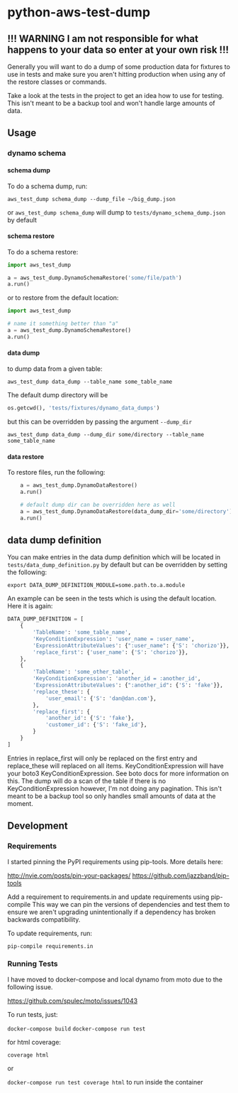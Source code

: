 # python-aws-test-dump

## !!! WARNING I am not responsible for what happens to your data so enter at your own risk !!!

Generally you will want to do a dump of some production data for fixtures to use in tests and make sure you aren't hitting production when using any of the restore classes or commands.

Take a look at the tests in the project to get an idea how to use for testing.  This isn't meant to be a backup tool and won't handle large amounts of data.

## Usage

### dynamo schema

#### schema dump

To do a schema dump, run:

`aws_test_dump schema_dump --dump_file ~/big_dump.json`

or `aws_test_dump schema_dump` will dump to `tests/dynamo_schema_dump.json` by default

#### schema restore

To do a schema restore:

```python
import aws_test_dump

a = aws_test_dump.DynamoSchemaRestore('some/file/path')
a.run()
```

or to restore from the default location:

```python
import aws_test_dump

# name it something better than "a"
a = aws_test_dump.DynamoSchemaRestore()
a.run()
```
#### data dump

to dump data from a given table:

`aws_test_dump data_dump --table_name some_table_name`

The default dump directory will be

```python
os.getcwd(), 'tests/fixtures/dynamo_data_dumps')
```
but this can be overridden by passing the argument `--dump_dir`

`aws_test_dump data_dump --dump_dir some/directory --table_name some_table_name`

#### data restore

To restore files, run the following:

```python
    a = aws_test_dump.DynamoDataRestore()
    a.run()

    # default dump dir can be overridden here as well
    a = aws_test_dump.DynamoDataRestore(data_dump_dir='some/directory')
    a.run()
```


## data dump definition
You can make entries in the data dump definition which will be located in `tests/data_dump_definition.py` by default but can be overridden by setting the following:

`export DATA_DUMP_DEFINITION_MODULE=some.path.to.a.module`

An example can be seen in the tests which is using the default location.  Here it is again:

```python
DATA_DUMP_DEFINITION = [
    {
        'TableName': 'some_table_name',
        'KeyConditionExpression': 'user_name = :user_name',
        'ExpressionAttributeValues': {":user_name": {'S': 'chorizo'}},
        'replace_first': {'user_name': {'S': 'chorizo'}},
    },
    {
        'TableName': 'some_other_table',
        'KeyConditionExpression': 'another_id = :another_id',
        'ExpressionAttributeValues': {":another_id": {'S': 'fake'}},
        'replace_these': {
            'user_email': {'S': 'dan@dan.com'},
        },
        'replace_first': {
            'another_id': {'S': 'fake'},
            'customer_id': {'S': 'fake_id'},
        }
    }
]
```

Entries in replace_first will only be replaced on the first entry and replace_these will replaced on all items.
KeyConditionExpression will have your boto3 KeyConditionExpression.  See boto docs for more information on this.
The dump will do a scan of the table if there is no KeyConditionExpression however, I'm not doing any pagination.  This isn't meant to be a backup tool so only handles small amounts of data at the moment.

## Development

### Requirements
I started pinning the PyPI requirements using pip-tools.  More details here:

http://nvie.com/posts/pin-your-packages/
https://github.com/jazzband/pip-tools

Add a requirement to requirements.in and update requirements using pip-compile
This way we can pin the versions of dependencies and test them to ensure we aren't upgrading unintentionally if a dependency has broken backwards compatibility.


To update requirements, run:

```
pip-compile requirements.in
```

### Running Tests

I have moved to docker-compose and local dynamo from moto due to the following issue.

https://github.com/spulec/moto/issues/1043


To run tests, just:

`docker-compose build`
`docker-compose run test`

for html coverage:

`coverage html`

or

`docker-compose run test coverage html` to run inside the container
